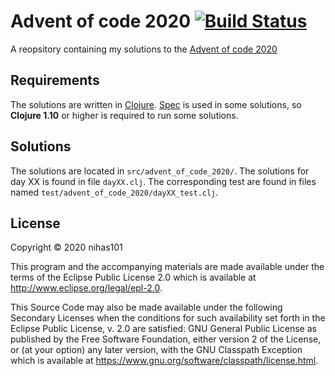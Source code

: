 # Advent of code 2020 [![Build Status](https://travis-ci.com/nihas101/advent-of-code-2020.svg?token=ucPq7ZqrojmxZp9LtXkJ&branch=master)](https://travis-ci.com/nihas101/advent-of-code-2020)
A reopsitory containing my solutions to the [Advent of code 2020](https://adventofcode.com)

## Requirements
The solutions are written in [Clojure](https://clojure.org). [Spec](https://clojure.org/guides/spec) is used in some solutions, so **Clojure 1.10** or higher is required to run some solutions.

## Solutions
The solutions are located in `src/advent_of_code_2020/`. The solutions for day XX is found in file `dayXX.clj`. The corresponding test are found in files named `test/advent_of_code_2020/dayXX_test.clj`.

## License

Copyright © 2020 nihas101

This program and the accompanying materials are made available under the
terms of the Eclipse Public License 2.0 which is available at
http://www.eclipse.org/legal/epl-2.0.

This Source Code may also be made available under the following Secondary
Licenses when the conditions for such availability set forth in the Eclipse
Public License, v. 2.0 are satisfied: GNU General Public License as published by
the Free Software Foundation, either version 2 of the License, or (at your
option) any later version, with the GNU Classpath Exception which is available
at https://www.gnu.org/software/classpath/license.html.
